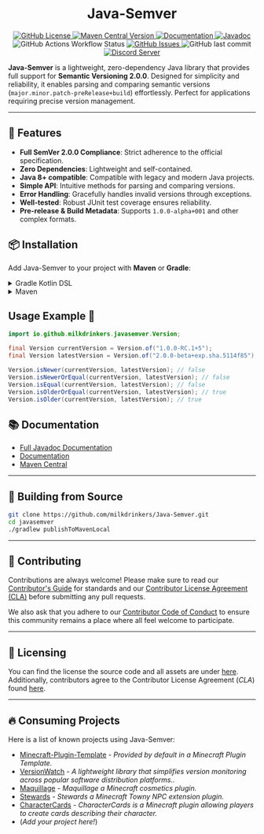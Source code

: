 <h1 style="text-align:center;">Java-Semver</h1>

<p style="text-align:center;">
    <a href="https://github.com/milkdrinkers/Java-Semver/blob/main/LICENSE">
        <img alt="GitHub License" src="https://img.shields.io/github/license/milkdrinkers/Java-Semver?style=for-the-badge&color=blue&labelColor=141417">
    </a>
    <a href="https://central.sonatype.com/artifact/io.github.milkdrinkers/javasemver">
        <img alt="Maven Central Version" src="https://img.shields.io/maven-central/v/io.github.milkdrinkers/javasemver?style=for-the-badge&labelColor=141417">
    </a>
    <a href="https://milkdrinkers.athyrium.eu/javasemver">
        <img alt="Documentation" src="https://img.shields.io/badge/DOCUMENTATION-900C3F?style=for-the-badge&labelColor=141417">
    </a>
    <a href="https://javadoc.io/doc/io.github.milkdrinkers/javasemver">
        <img alt="Javadoc" src="https://img.shields.io/badge/JAVADOC-8A2BE2?style=for-the-badge&labelColor=141417">
    </a>
    <img alt="GitHub Actions Workflow Status" src="https://img.shields.io/github/actions/workflow/status/milkdrinkers/Java-Semver/ci.yml?style=for-the-badge&labelColor=141417">
    <a href="https://github.com/milkdrinkers/Java-Semver/issues">
        <img alt="GitHub Issues" src="https://img.shields.io/github/issues/milkdrinkers/Java-Semver?style=for-the-badge&labelColor=141417">
    </a>
    <img alt="GitHub last commit" src="https://img.shields.io/github/last-commit/milkdrinkers/Java-Semver?style=for-the-badge&labelColor=141417">
    <a href="https://discord.gg/cG5uWvUcM6">
        <img alt="Discord Server" src="https://img.shields.io/discord/1008300159333040158?style=for-the-badge&logo=discord&logoColor=ffffff&label=discord&labelColor=141417&color=%235865F2">
    </a>
</p>

**Java-Semver** is a lightweight, zero-dependency Java library that provides full support for **Semantic Versioning 2.0.0**. Designed for simplicity and reliability, it enables parsing and comparing semantic versions (`major.minor.patch-preRelease+build`) effortlessly. Perfect for applications requiring precise version management.

---

## 🌟 Features

- **Full SemVer 2.0.0 Compliance**: Strict adherence to the official specification.
- **Zero Dependencies**: Lightweight and self-contained.
- **Java 8+ compatible**: Compatible with legacy and modern Java projects.
- **Simple API**: Intuitive methods for parsing and comparing versions.
- **Error Handling**: Gracefully handles invalid versions through exceptions.
- **Well-tested**: Robust JUnit test coverage ensures reliability.
- **Pre-release & Build Metadata**: Supports `1.0.0-alpha+001` and other complex formats.

## 📦 Installation

Add Java-Semver to your project with **Maven** or **Gradle**:  

<details>
<summary>Gradle Kotlin DSL</summary>

```kotlin
repositories {
    mavenCentral()
}

dependencies {
    implementation("io.github.milkdrinkers:javasemver:LATEST_VERSION")
}
```
</details>

<details>
<summary>Maven</summary>

```xml
<project>
    <dependencies>
        <dependency>  
            <groupId>io.github.milkdrinkers</groupId>  
            <artifactId>javasemver</artifactId>  
            <version>LATEST_VERSION</version>  
        </dependency>  
    </dependencies>
</project>
```
</details>

## Usage Example 🚀
```java
import io.github.milkdrinkers.javasemver.Version;

final Version currentVersion = Version.of("1.0.0-RC.1+5");
final Version latestVersion = Version.of("2.0.0-beta+exp.sha.5114f85");

Version.isNewer(currentVersion, latestVersion); // false
Version.isNewerOrEqual(currentVersion, latestVersion); // false
Version.isEqual(currentVersion, latestVersion); // false
Version.isOlderOrEqual(currentVersion, latestVersion); // true
Version.isOlder(currentVersion, latestVersion); // true
```

## 📚 Documentation 

- [Full Javadoc Documentation](https://javadoc.io/doc/io.github.milkdrinkers/javasemver)
- [Documentation](https://milkdrinkers.athyrium.eu/javasemver)
- [Maven Central](https://central.sonatype.com/artifact/io.github.milkdrinkers/javasemver)

---

## 🔨 Building from Source 

```bash
git clone https://github.com/milkdrinkers/Java-Semver.git
cd javasemver
./gradlew publishToMavenLocal
```

---

## 🔧 Contributing

Contributions are always welcome! Please make sure to read our [Contributor's Guide](CONTRIBUTING.md) for standards and our [Contributor License Agreement (CLA)](CONTRIBUTOR_LICENSE_AGREEMENT.md) before submitting any pull requests.

We also ask that you adhere to our [Contributor Code of Conduct](CODE_OF_CONDUCT.md) to ensure this community remains a place where all feel welcome to participate.

---

## 📝 Licensing

You can find the license the source code and all assets are under [here](../LICENSE). Additionally, contributors agree to the Contributor License Agreement \(*CLA*\) found [here](CONTRIBUTOR_LICENSE_AGREEMENT.md).

---

## 🔥 Consuming Projects

Here is a list of known projects using Java-Semver:
- [Minecraft-Plugin-Template](https://github.com/milkdrinkers/Minecraft-Plugin-Template) - *Provided by default in a Minecraft Plugin Template.*
- [VersionWatch](https://github.com/milkdrinkers/VersionWatch) - *A lightweight library that simplifies version monitoring across popular software distribution platforms..*
- [Maquillage](https://github.com/milkdrinkers/Maquillage) - *Maquillage a Minecraft cosmetics plugin.*
- [Stewards](https://github.com/milkdrinkers/Stewards) - *Stewards a Minecraft Towny NPC extension plugin.*
- [CharacterCards](https://github.com/Alathra/CharacterCards) - *CharacterCards is a Minecraft plugin allowing players to create cards describing their character.*
- (*Add your project here!*)
